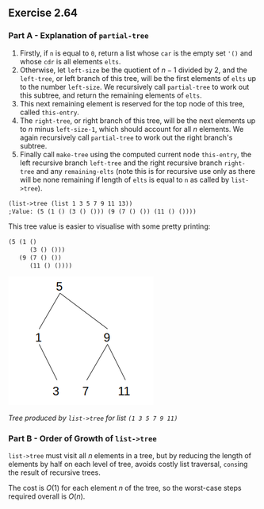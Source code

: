 ## Exercise 2.64

### Part A - Explanation of `partial-tree`

1. Firstly, if `n` is equal to `0`, return a list whose `car` is the empty set `'()` and whose `cdr` is all elements `elts`.
2. Otherwise, let `left-size` be the quotient of $n-1$ divided by $2$, and the `left-tree`, or left branch of this tree, will be the first elements of `elts` up to the number `left-size`. We recursively call `partial-tree` to work out this subtree, and return the remaining elements of `elts`.
3. This next remaining element is reserved for the top node of this tree, called `this-entry`.
4. The `right-tree`, or right branch of this tree, will be the next elements up to $n$ minus `left-size-1`, which should account for all $n$ elements. We again recursively call `partial-tree` to work out the right branch's subtree.
5. Finally call `make-tree` using the computed current node `this-entry`, the left recursive branch `left-tree` and the right recursive branch `right-tree` and any `remaining-elts` (note this is for recursive use only as there will be none remaining if length of `elts` is equal to `n` as called by `list->tree`).

```
(list->tree (list 1 3 5 7 9 11 13))
;Value: (5 (1 () (3 () ())) (9 (7 () ()) (11 () ())))
```

This tree value is easier to visualise with some pretty printing:

```
(5 (1 () 
      (3 () ())) 
   (9 (7 () ()) 
      (11 () ())))
```

![](img/2-64A.png)

*Tree produced by `list->tree` for list `(1 3 5 7 9 11)`*

### Part B - Order of Growth of `list->tree`

`list->tree` must visit all $n$ elements in a tree, but by reducing the length of elements by half on each level of tree, avoids costly list traversal, `cons`ing the result of recursive trees.

The cost is $O(1)$ for each element $n$ of the tree, so the worst-case steps required overall is $O(n)$.